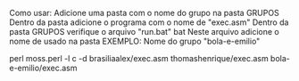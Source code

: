 Como usar:
Adicione uma pasta com o nome do grupo na pasta GRUPOS 
Dentro da pasta adicione o programa com o nome de "exec.asm"
Dentro da pasta GRUPOS verifique o arquivo "run.bat" bat 
Neste arquivo adicione o nome de usado na pasta
EXEMPLO: Nome do grupo "bola-e-emilio"

perl moss.perl -l c -d brasiliaalex/exec.asm thomashenrique/exec.asm bola-e-emilio/exec.asm
